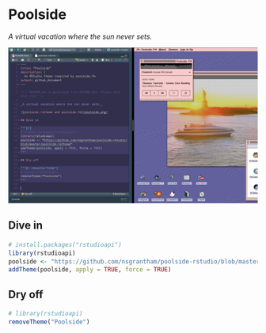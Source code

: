 Poolside
================

<!-- README.md is generated from README.Rmd. Please edit that file -->

*A virtual vacation where the sun never sets.*

![poolside.rstheme and poolside.fm](poolside.png)

## Dive in

``` r
# install.packages("rstudioapi")
library(rstudioapi)
poolside <- "https://github.com/nsgrantham/poolside-rstudio/blob/master/poolside.rstheme"
addTheme(poolside, apply = TRUE, force = TRUE)
```

## Dry off

``` r
# library(rstudioapi)
removeTheme("Poolside")
```
